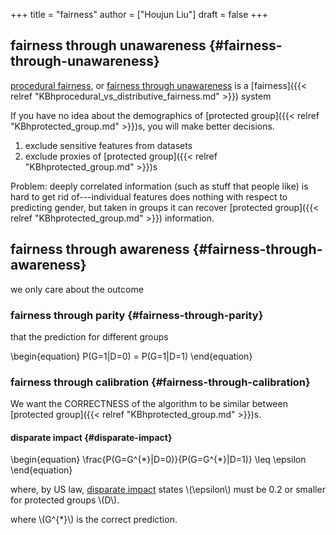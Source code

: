 +++
title = "fairness"
author = ["Houjun Liu"]
draft = false
+++

## fairness through unawareness {#fairness-through-unawareness}

[procedural fairness](#fairness-through-unawareness), or [fairness through unawareness](#fairness-through-unawareness) is a [fairness]({{< relref "KBhprocedural_vs_distributive_fairness.md" >}}) system

If you have no idea about the demographics of [protected group]({{< relref "KBhprotected_group.md" >}})s, you will make better decisions.

1.  exclude sensitive features from datasets
2.  exclude proxies of [protected group]({{< relref "KBhprotected_group.md" >}})s

Problem: deeply correlated information (such as stuff that people like) is hard to get rid of---individual features does nothing with respect to predicting gender, but taken in groups it can recover [protected group]({{< relref "KBhprotected_group.md" >}}) information.


## fairness through awareness {#fairness-through-awareness}

we only care about the outcome


### fairness through parity {#fairness-through-parity}

that the prediction for different groups

\begin{equation}
P(G=1|D=0) = P(G=1|D=1)
\end{equation}


### fairness through calibration {#fairness-through-calibration}

We want the CORRECTNESS of the algorithm to be similar between [protected group]({{< relref "KBhprotected_group.md" >}})s.


#### disparate impact {#disparate-impact}

\begin{equation}
\frac{P(G=G^{\*}|D=0)}{P(G=G^{\*}|D=1)} \leq \epsilon
\end{equation}

where, by US law, [disparate impact](#disparate-impact) states \\(\epsilon\\) must be 0.2 or smaller for protected groups \\(D\\).

where \\(G^{\*}\\) is the correct prediction.

